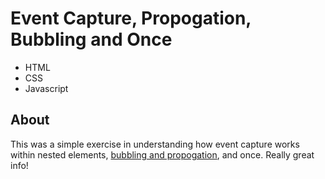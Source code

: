 # Event Capture, Propogation, Bubbling and Once

- HTML
- CSS
- Javascript

## About
This was a simple exercise in understanding how event capture works within nested elements, 
[bubbling and propogation](https://javascript.info/bubbling-and-capturing), and once. Really great info!
